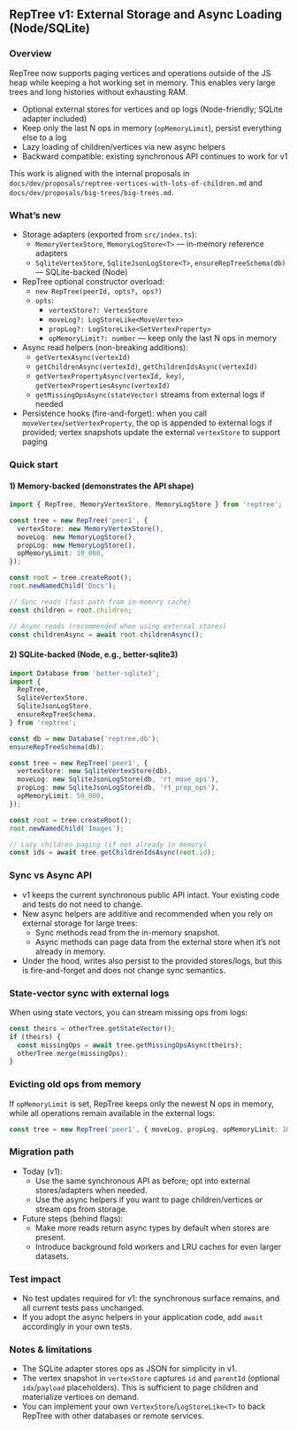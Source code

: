 ## RepTree v1: External Storage and Async Loading (Node/SQLite)

### Overview
RepTree now supports paging vertices and operations outside of the JS heap while keeping a hot working set in memory. This enables very large trees and long histories without exhausting RAM.

- Optional external stores for vertices and op logs (Node-friendly; SQLite adapter included)
- Keep only the last N ops in memory (`opMemoryLimit`), persist everything else to a log
- Lazy loading of children/vertices via new async helpers
- Backward compatible: existing synchronous API continues to work for v1

This work is aligned with the internal proposals in `docs/dev/proposals/reptree-vertices-with-lots-of-children.md` and `docs/dev/proposals/big-trees/big-trees.md`.

### What’s new
- Storage adapters (exported from `src/index.ts`):
  - `MemoryVertexStore`, `MemoryLogStore<T>` — in-memory reference adapters
  - `SqliteVertexStore`, `SqliteJsonLogStore<T>`, `ensureRepTreeSchema(db)` — SQLite-backed (Node)
- RepTree optional constructor overload:
  - `new RepTree(peerId, opts?, ops?)`
  - `opts`:
    - `vertexStore?: VertexStore`
    - `moveLog?: LogStoreLike<MoveVertex>`
    - `propLog?: LogStoreLike<SetVertexProperty>`
    - `opMemoryLimit?: number` — keep only the last N ops in memory
- Async read helpers (non-breaking additions):
  - `getVertexAsync(vertexId)`
  - `getChildrenAsync(vertexId)`, `getChildrenIdsAsync(vertexId)`
  - `getVertexPropertyAsync(vertexId, key)`, `getVertexPropertiesAsync(vertexId)`
  - `getMissingOpsAsync(stateVector)` streams from external logs if needed
- Persistence hooks (fire-and-forget): when you call `moveVertex`/`setVertexProperty`, the op is appended to external logs if provided; vertex snapshots update the external `vertexStore` to support paging

### Quick start
#### 1) Memory-backed (demonstrates the API shape)
```ts
import { RepTree, MemoryVertexStore, MemoryLogStore } from 'reptree';

const tree = new RepTree('peer1', {
  vertexStore: new MemoryVertexStore(),
  moveLog: new MemoryLogStore(),
  propLog: new MemoryLogStore(),
  opMemoryLimit: 10_000,
});

const root = tree.createRoot();
root.newNamedChild('Docs');

// Sync reads (fast path from in-memory cache)
const children = root.children;

// Async reads (recommended when using external stores)
const childrenAsync = await root.childrenAsync();
```

#### 2) SQLite-backed (Node, e.g., better-sqlite3)
```ts
import Database from 'better-sqlite3';
import {
  RepTree,
  SqliteVertexStore,
  SqliteJsonLogStore,
  ensureRepTreeSchema,
} from 'reptree';

const db = new Database('reptree.db');
ensureRepTreeSchema(db);

const tree = new RepTree('peer1', {
  vertexStore: new SqliteVertexStore(db),
  moveLog: new SqliteJsonLogStore(db, 'rt_move_ops'),
  propLog: new SqliteJsonLogStore(db, 'rt_prop_ops'),
  opMemoryLimit: 50_000,
});

const root = tree.createRoot();
root.newNamedChild('Images');

// Lazy children paging (if not already in memory)
const ids = await tree.getChildrenIdsAsync(root.id);
```

### Sync vs Async API
- v1 keeps the current synchronous public API intact. Your existing code and tests do not need to change.
- New async helpers are additive and recommended when you rely on external storage for large trees:
  - Sync methods read from the in-memory snapshot.
  - Async methods can page data from the external store when it’s not already in memory.
- Under the hood, writes also persist to the provided stores/logs, but this is fire-and-forget and does not change sync semantics.

### State-vector sync with external logs
When using state vectors, you can stream missing ops from logs:
```ts
const theirs = otherTree.getStateVector();
if (theirs) {
  const missingOps = await tree.getMissingOpsAsync(theirs);
  otherTree.merge(missingOps);
}
```

### Evicting old ops from memory
If `opMemoryLimit` is set, RepTree keeps only the newest N ops in memory, while all operations remain available in the external logs:
```ts
const tree = new RepTree('peer1', { moveLog, propLog, opMemoryLimit: 10_000 });
```

### Migration path
- Today (v1):
  - Use the same synchronous API as before; opt into external stores/adapters when needed.
  - Use the async helpers if you want to page children/vertices or stream ops from storage.
- Future steps (behind flags):
  - Make more reads return async types by default when stores are present.
  - Introduce background fold workers and LRU caches for even larger datasets.

### Test impact
- No test updates required for v1: the synchronous surface remains, and all current tests pass unchanged.
- If you adopt the async helpers in your application code, add `await` accordingly in your own tests.

### Notes & limitations
- The SQLite adapter stores ops as JSON for simplicity in v1.
- The vertex snapshot in `vertexStore` captures `id` and `parentId` (optional `idx`/`payload` placeholders). This is sufficient to page children and materialize vertices on demand.
- You can implement your own `VertexStore`/`LogStoreLike<T>` to back RepTree with other databases or remote services.